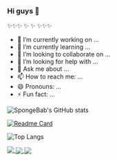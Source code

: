### Hi guys 👋

✨✨✨  ✨ ✨  ✨✨✨ 

- 🔭 I’m currently working on ...
- 🌱 I’m currently learning ...
- 👯 I’m looking to collaborate on ...
- 🤔 I’m looking for help with ...
- 💬 Ask me about ...
- 📫 How to reach me: ...
- 😄 Pronouns: ...
- ⚡ Fun fact: ...



![SpongeBab's GitHub stats](https://github-readme-stats.vercel.app/api?username=SpongeBab&count_private=true&show_icons=true?theme=vue&bg_color=DEG,COLOR1,COLOR2,COLOR3...COLOR10&include_all_commits=true)

[![Readme Card](https://github-readme-stats.vercel.app/api/pin/?username=Spongebab&repo=darknet)](https://github.com/anuraghazra/github-readme-stats)

![Top Langs](https://github-readme-stats.vercel.app/api/top-langs/?username=SpongeBab)

<a href="https://github.com/SpongeBab/darknet">
  <img align="top" src="https://github-readme-stats.vercel.app/api?username=SpongeBab&count_private=true&show_icons=true?theme=vue&bg_color=DEG,COLOR1,COLOR2,COLOR3...COLOR10&include_all_commits=true" />
</a>

<a href="https://github.com/SpongeBab/darknet">
  <img align="center" src="https://github-readme-stats.vercel.app/api/pin/?username=SpongeBab&repo=darknet" />
</a>
<a href="https://github.com/SpongeBab/darknet_data">
  <img align="center" src="https://github-readme-stats.vercel.app/api/pin/?username=SpongeBab&repo=soil_stone" />
</a>
